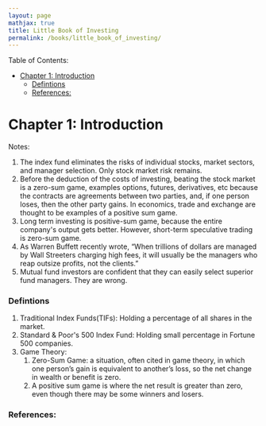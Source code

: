 ```yaml
---
layout: page
mathjax: true
title: Little Book of Investing
permalink: /books/little_book_of_investing/
---
```


Table of Contents:

- [Chapter 1: Introduction](#chapter-1-introduction)
    - [Defintions](#defintions)
    - [References:](#references)

# Chapter 1: Introduction

Notes:

1. The index fund eliminates the risks of individual stocks, market sectors, and manager selection. Only stock market risk remains.
2. Before the deduction of the costs of investing, beating the stock market is a zero-sum game, examples options, futures, derivatives, etc because the contracts are agreements between two parties, and, if one person loses, then the other party gains. In economics, trade and exchange are thought to be examples of a positive sum game.
3. Long term investing is positive-sum game, because the entire company's output gets better. However, short-term speculative trading is zero-sum game.
4. As Warren Buffett recently wrote, “When trillions of dollars are managed by Wall Streeters charging high fees, it will usually be the managers who reap outsize profits, not the clients.”
5. Mutual fund investors are confident that they can easily select superior fund managers. They are wrong.

### Defintions

1. Traditional Index Funds(TIFs): Holding a percentage of all shares in the market.
2. Standard & Poor's 500 Index Fund: Holding small percentage in Fortune 500 companies.
3. Game Theory:
   1. Zero-Sum Game: a situation, often cited in game theory, in which one person’s gain is equivalent to another’s loss, so the net change in wealth or benefit is zero.
   2. A positive sum game is where the net result is greater than zero, even though there may be some winners and losers.

### References:
